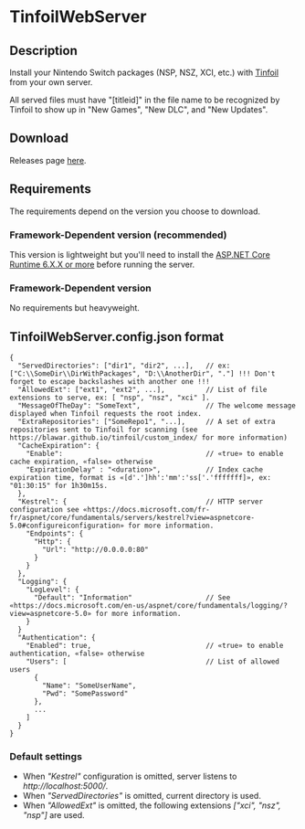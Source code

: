 # TinfoilWebServer

## Description
Install your Nintendo Switch packages (NSP, NSZ, XCI, etc.) with [Tinfoil](https://tinfoil.io/Download) from your own server.

All served files must have "[titleid]" in the file name to be recognized by Tinfoil to show up in "New Games", "New DLC", and "New Updates".

## Download
Releases page [here](https://github.com/Myster-Tee/TinfoilWebServer/releases/tag).

## Requirements

The requirements depend on the version you choose to download.

### Framework-Dependent version (recommended)
This version is lightweight but you'll need to install the [ASP.NET Core Runtime 6.X.X or more](https://dotnet.microsoft.com/download/dotnet/6.0) before running the server.

### Framework-Dependent version
No requirements but heavyweight.

## TinfoilWebServer.config.json format

```jsonc
{
  "ServedDirectories": ["dir1", "dir2", ...],   // ex: ["C:\\SomeDir\\DirWithPackages", "D:\\AnotherDir", "."] !!! Don't forget to escape backslashes with another one !!!
  "AllowedExt": ["ext1", "ext2", ...],          // List of file extensions to serve, ex: [ "nsp", "nsz", "xci" ].
  "MessageOfTheDay": "SomeText",                // The welcome message displayed when Tinfoil requests the root index.
  "ExtraRepositories": ["SomeRepo1", "...],     // A set of extra repositories sent to Tinfoil for scanning (see https://blawar.github.io/tinfoil/custom_index/ for more information)
  "CacheExpiration": {
    "Enable":                                   // «true» to enable cache expiration, «false» otherwise
    "ExpirationDelay" : "<duration>",           // Index cache expiration time, format is «[d'.']hh':'mm':'ss['.'fffffff]», ex: "01:30:15" for 1h30m15s.
  },
  "Kestrel": {                                  // HTTP server configuration see «https://docs.microsoft.com/fr-fr/aspnet/core/fundamentals/servers/kestrel?view=aspnetcore-5.0#configureiconfiguration» for more information.
    "Endpoints": {
      "Http": {
        "Url": "http://0.0.0.0:80"
      }
    }
  },
  "Logging": {
    "LogLevel": {
      "Default": "Information"                  // See «https://docs.microsoft.com/en-us/aspnet/core/fundamentals/logging/?view=aspnetcore-5.0» for more information.
    }
  }
  "Authentication": {
    "Enabled": true,                            // «true» to enable authentication, «false» otherwise
    "Users": [                                  // List of allowed users
      {
        "Name": "SomeUserName",
        "Pwd": "SomePassword"
      },
      ...
    ]
  }
}
```

### Default settings
- When *"Kestrel"* configuration is omitted, server listens to *http://localhost:5000/*.
- When *"ServedDirectories"* is omitted, current directory is used.
- When *"AllowedExt"* is omitted, the following extensions *["xci", "nsz", "nsp"]* are used.